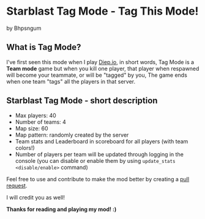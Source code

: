 # Starblast Tag Mode - Tag This Mode!
by Bhpsngum

## What is Tag Mode?

I've first seen this mode when I play [Diep.io](https://diep.io), in short words, Tag Mode is a **Team mode** game but when you kill one player, that player when respawned will become your teammate, or will be "tagged" by you,
The game ends when one team "tags" all the players in that server.

## Starblast Tag Mode - short description

* Max players: 40
* Number of teams: 4
* Map size: 60
* Map pattern: randomly created by the server
* Team stats and Leaderboard in scoreboard for all players (with team colors!)
* Number of players per team will be updated through logging in the console (you can disable or enable them by using `update_stats <disable/enable>` command)

Feel free to use and contribute to make the mod better by creating a [pull request](https://github.com/Bhpsngum/Starblast_Tag_Mode/pulls).

I will credit you as well!

**Thanks for reading and playing my mod! :)**
